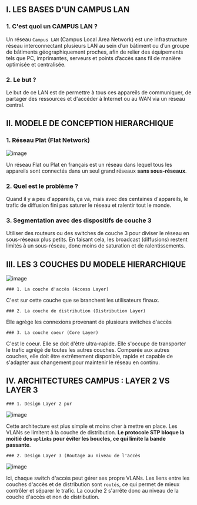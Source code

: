 ## I. LES BASES D'UN CAMPUS LAN

  ### 1. C'est quoi un CAMPUS LAN ?

Un réseau `Campus LAN` (Campus Local Area Network) est une infrastructure réseau interconnectant plusieurs LAN au sein d’un bâtiment ou d’un groupe de bâtiments géographiquement proches, afin de relier des équipements tels que PC, imprimantes, serveurs et points d’accès sans fil de manière optimisée et centralisée. 

  ### 2. Le but ?
  
Le but de ce LAN est de permettre à tous ces appareils de communiquer, de partager des ressources et d'accéder à Internet ou au WAN via un réseau central.

## II. MODELE DE CONCEPTION HIERARCHIQUE

  ### 1. Réseau Plat (Flat Network)

![image](https://github.com/user-attachments/assets/1a02a908-0339-42f7-9073-23417e2086e2)

Un réseau Flat ou Plat en français est un réseau dans lequel tous les appareils sont connectés dans un seul grand réseaux **sans sous-réseaux**.

  ### 2. Quel est le problème ?

Quand il y a peu d'appareils, ça va, mais avec des centaines d'appareils, le trafic de diffusion fini pas saturer le réseau et ralentir tout le monde.

  ### 3. Segmentation avec des dispositifs de couche 3

Utiliser des routeurs ou des switches de couche 3 pour diviser le réseau en sous-réseaux plus petits. En faisant cela, les broadcast (diffusions) restent limités à un sous-réseau, donc moins de saturation et de ralentissements.

## III. LES 3 COUCHES DU MODELE HIERARCHIQUE

![image](https://github.com/user-attachments/assets/5ceaba7a-8b0b-49b0-9699-cdfcf6e9d91d)

  
  `### 1. La couche d'accès (Access Layer)`

C'est sur cette couche que se branchent les utilisateurs finaux.

  `### 2. La couche de distribution (Distribution Layer)`

Elle agrège les connexions provenant de plusieurs switches d'accès

  `### 3. La couche coeur (Core Layer)`

C'est le coeur. Elle se doit d'être ultra-rapide. Elle s'occupe de transporter le trafic agrégé de toutes les autres couches. Comparée aux autres couches, elle doit être extrêmement disponible, rapide et capable de s'adapter aux changement pour maintenir le réseau en continu.


## IV. ARCHITECTURES CAMPUS : LAYER 2 VS LAYER 3

  `### 1. Design Layer 2 pur`

![image](https://github.com/user-attachments/assets/bce93df3-a967-4ef8-ab92-04e8494d4953)

Cette architecture est plus simple et moins cher à mettre en place. Les VLANs se limitent à la couche de distribution. **Le protocole STP bloque la moitié des `uplinks` pour éviter les boucles, ce qui limite la bande passante**.

`### 2. Design Layer 3 (Routage au niveau de l'accès`

![image](https://github.com/user-attachments/assets/f709d647-cb54-475b-b3a4-99efbc659b12)

Ici, chaque switch d'accès peut gérer ses propre VLANs. Les liens entre les couches d'accès et de distribution sont `routés`, ce qui permet de mieux contrôler et séparer le trafic. La couche 2 s'arrête donc au niveau de la couche d'accès et non de distribution.
